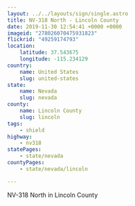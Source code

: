```yaml
---
layout: ../../layouts/sign/single.astro
title: NV-318 North - Lincoln County
date: 2019-11-30 12:54:41 +0000 +0000
imageid: "278026070475931823"
flickrid: "49259174793"
location:
    latitude: 37.543675
    longitude: -115.234129
country:
    name: United States
    slug: united-states
state:
    name: Nevada
    slug: nevada
county:
    name: Lincoln County
    slug: lincoln
tags:
    - shield
highway:
    - nv318
statePages:
    - state/nevada
countyPages:
    - state/nevada/lincoln

---
```

NV-318 North in Lincoln County